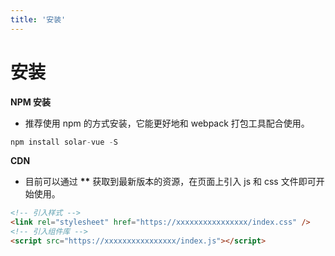 ```yaml
---
title: '安装'
---
```


# 安装

**NPM 安装**

- 推荐使用 npm 的方式安装，它能更好地和 webpack 打包工具配合使用。

```javascript
npm install solar-vue -S
```

**CDN**

- 目前可以通过 **\*\*** 获取到最新版本的资源，在页面上引入 js 和 css 文件即可开始使用。

```html
<!-- 引入样式 -->
<link rel="stylesheet" href="https://xxxxxxxxxxxxxxxx/index.css" />
<!-- 引入组件库 -->
<script src="https://xxxxxxxxxxxxxxxx/index.js"></script>
```

<ClientOnly>

</ClientOnly>
